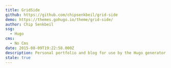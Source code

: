 ```yaml
---
title: GridSide
github: https://github.com/chipsenkbeil/grid-side
demo: https://themes.gohugo.io/theme/grid-side/
author: Chip Senkbeil
ssg:
  - Hugo
cms:
  - No Cms
date: 2015-08-09T19:22:58.000Z
description: Personal portfolio and blog for use by the Hugo generator.
stale: true
---
```

